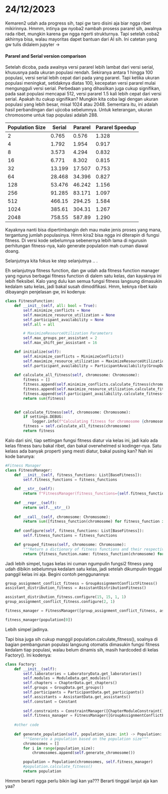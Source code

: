 # 24/12/2023

Kemaren2 udah ada progress sih, tapi gw taro disini aja biar ngga ribet mikirinnya.
Hmmm, intinya gw nyoba2 nambah prosess pararel sih, awalnya rada ribet, mungkin karena gw ngga ngerti strukturnya. Tapi setelah coba2 akhirnya bisa, walau mayoritas dapet bantuan dari AI sih. Ini catetan yang gw tulis didalem jupyter ->

#### Pararel and Serial version comparison

Setelah dicoba, pada awalnya versi pararel lebih lambat dari versi serial, khususnya pada ukuran populasi rendah. Sekiranya antara 1 hingga 100 populasi, versi serial lebih cepat dari pada yang pararel. Tapi ketika ukuran populasi meningkat, setidaknya diatas 100, kecepatan versi pararel mulai mengungguli versi serial. Perbedaan yang dihasilkan juga cukup signifikan, pada saat populasi mencapai 512, versi pararel 1.5 kali lebih cepat dari versi serial. Apakah itu cukup signifikan? Mungkin kita coba lagi dengan ukuran populasi yang lebih besar, misal 1024 atau 2048. Sementara itu, ini adalah hasil perbandingan dari ujicoba sebelumnya. Untuk keterangan, ukuran chromosome untuk tiap populasi adalah 288.

| Population Size | Serial | Pararel | Pararel Speedup |
| --------------- | ------ | ------- | --------------- |
| 2               | 0.765  | 0.576   | 1.328           |
| 4               | 1.792  | 1.954   | 0.917           |
| 8               | 3.573  | 4.294   | 0.832           |
| 16              | 6.771  | 8.302   | 0.815           |
| 32              | 13.199 | 17.507  | 0.753           |
| 64              | 28.468 | 34.396  | 0.827           |
| 128             | 53.476 | 46.242  | 1.156           |
| 256             | 91.285 | 83.171  | 1.097           |
| 512             | 466.15 | 294.25  | 1.584           |
| 1024            | 385.61 | 304.31  | 1.267           |
| 2048            | 758.55 | 587.89  | 1.290           |

Kayaknya nanti bisa dipertimbangin deh mau make jenis proses yang mana, tergantung jumlah populasinya. Hmm kira2 bisa ngga ini diterapin di fungsi fitness. Di versi kode sebelumnya sebenernya lebih lama di ngurusin perhitungan fitness-nya, kalo generate population mah cuman diawal doang.

Selanjutnya kita fokus ke step selanjutnya .. . 

Eh selanjutnya fitness function, dan gw udah ada fitness function manager yang ngurus berbagai fitness function di dalem satu kelas, dan kayaknya ini lebih fleksibel. Kalo yang dulu kan semua fungsi fitness langsung dimasukin kedalam satu kelas, jadi bakal susah dimodifikasi. Hmm, keknya ribet kalo dibayangin penjelasan gw, ini kodenya:

```python
class FitnessFunction:
    def __init__(self, all: bool = True):
        self.minimize_conflicts = None
        self.maximize_resource_utilization = None
        self.participant_availability = None
        self.all = all

        # MaximizeResourceUtilization Parameters
        self.max_groups_per_assistant = 2
        self.max_shift_per_assistant = 16

    def initialize(self):
        self.minimize_conflicts = MinimizeConflicts()
        self.maximize_resource_utilization = MaximizeResourceUtilization(self.max_groups_per_assistant, self.max_shift_per_assistant)
        self.participant_availability = ParticipantAvailability(GroupData())
    
    def calculate_all_fitness(self, chromosome: Chromosome):
        fitness = []
        fitness.append(self.minimize_conflicts.calculate_fitness(chromosome))
        fitness.append(self.maximize_resource_utilization.calculate_fitness(chromosome))
        fitness.append(self.participant_availability.calculate_fitness(chromosome))
        return sum(fitness)

    
    def calculate_fitness(self, chromosome: Chromosome):
        if settings.DEBUG:
            logger.info(f"Calculating fitness for chromosome {chromosome}")
        fitness = self.calculate_all_fitness(chromosome)
        return fitness
```

Kalo dari sini, tiap settingan fungsi fitness diatur via kelas ini, jadi kalo ada kelas fitness baru bakal ribet, dan bakal overwhelmed si kodinger-nya. Satu kelass ada banyak properti yang mesti diatur, bakal pusing kan? Nah ini kode barunya:

```python
#Fitness Manager
class FitnessManager:
    def __init__(self, fitness_functions: List[BaseFitness]):
        self.fitness_functions = fitness_functions
    
    def __str__(self):
        return f"FitnessManager(fitness_functions={self.fitness_functions})"
    
    def __repr__(self):
        return self.__str__()
    
    def __call__(self, chromosome: Chromosome):
        return sum([fitness_function(chromosome) for fitness_function in self.fitness_functions])
    
    def configure(self, fitness_functions: List[BaseFitness]):
        self.fitness_functions = fitness_functions

    def grouped_fitness(self, chromosome: Chromosome):
        """Return a dictionary of fitness functions and their respective fitness value"""
        return {fitness_function.name: fitness_function(chromosome) for fitness_function in self.fitness_functions}
```

Jadi lebih simpel, tugas kelas ini cuman ngumpulin fungsi2 fitness yang udah dibikin sebelumnya kedalam satu kelas, jadi setelah dikumpulin tinggal panggil kelas ini aja. Begini contoh penggunannya:

```python
group_assignment_conflict_fitness = GroupAssignmentConflictFitness()
assistant_distribution_fitness = AssistantDistributionFitness()

assistant_distribution_fitness.configure(15, 15, 1, 1)
group_assignment_conflict_fitness.configure(2, 1)

fitness_manager = FitnessManager([group_assignment_conflict_fitness, assistant_distribution_fitness])

fitness_manager(population[0])
```

Lebih simpel jadinya.

Tapi bisa juga sih cukup manggil population.calculate_fitness(), soalnya di bagian pembangunan populasi langsung otomatis dimasukin fungsi fitness kedalam tiap populasi, walau belum dinamis sih, masih hardcoded di kelas Factory(). Ini kodenya:

```python
class Factory:
    def __init__(self):
        self.laboratories = LaboratoryData.get_laboratories()
        self.modules = ModuleData.get_modules()
        self.chapters = ChapterData.get_chapters()
        self.groups = GroupData.get_groups()
        self.participants = ParticipantData.get_participants()
        self.assistants = AssistantData.get_assistants()
        self.constant = Constant
        
        self.constraints = ConstraintManager([ChapterModuleConstraint(), GroupModuleConstraint(), ModuleLaboratoryConstraint(), AssistantLaboratoryConstraint(), ScheduleConstraint()])
        self.fitness_manager = FitnessManager([GroupAssignmentConflictFitness(), AssistantDistributionFitness()])
		
	#other code
	
	def generate_population(self, population_size: int) -> Population:
        """Generate a population based on the population size"""
        chromosomes = []
        for i in range(population_size):
            chromosomes.append(self.generate_chromosome())

        population = Population(chromosomes, self.fitness_manager)
        #population.calculate_fitness()
        return population
```

Hmmm berarti ngga perlu bikin lagi kan ya??? Berarti tinggal lanjut aja kan yaa?